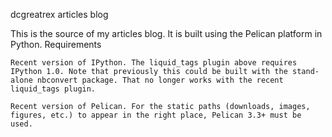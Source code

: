 dcgreatrex articles blog

This is the source of my articles blog. It is built using the Pelican platform in Python.
Requirements

    Recent version of IPython. The liquid_tags plugin above requires IPython 1.0. Note that previously this could be built with the stand-alone nbconvert package. That no longer works with the recent liquid_tags plugin.

    Recent version of Pelican. For the static paths (downloads, images, figures, etc.) to appear in the right place, Pelican 3.3+ must be used.

